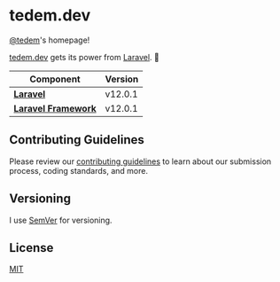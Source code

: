 # tedem.dev

[@tedem](https://github.com/tedem)'s homepage!

[tedem.dev](https://tedem.dev/) gets its power from [Laravel](https://laravel.com/). 🚀

| **Component**                                                 | **Version** |
| ------------------------------------------------------------- | ----------- |
| **[Laravel](https://github.com/laravel/laravel)**             | v12.0.1     |
| **[Laravel Framework](https://github.com/laravel/framework)** | v12.0.1     |

## Contributing Guidelines

Please review our [contributing guidelines](https://github.com/tedem/tedem/blob/main/docs/CONTRIBUTING.md) to learn about our submission process, coding standards, and more.

## Versioning

I use [SemVer](https://semver.org/) for versioning.

## License

[MIT](LICENSE)
